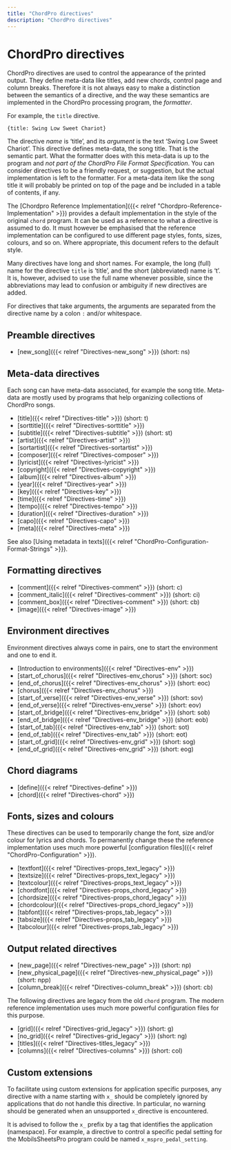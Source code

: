 ```yaml
---
title: "ChordPro directives"
description: "ChordPro directives"
---
```


# ChordPro directives

ChordPro directives are used to control the appearance of the printed output. They define meta-data like titles, add new chords, control page and column breaks. Therefore it is not always easy to make a distinction between the semantics of a directive, and the way these semantics are implemented in the ChordPro processing program, the _formatter_.

For example, the `title` directive.

    {title: Swing Low Sweet Chariot}

The directive _name_ is ‘title’, and its _argument_ is the text ‘Swing Low Sweet Chariot’. This directive defines meta-data, the song title. That is the semantic part. What the formatter does with this meta-data is up to the program and _not part of the ChordPro File Format Specification_. You can consider directives to be a friendly request, or suggestion, but the actual implementation is left to the formatter. For a meta-data item like the song title it will probably be printed on top of the page and be included in a table of contents, if any.

The [Chordpro Reference Implementation]({{< relref "Chordpro-Reference-Implementation" >}}) provides a default implementation in the style of the original `chord` program. It can be used as a reference to what a directive is assumed to do. It must however be emphasised that the reference implementation can be configured to use different page styles, fonts, sizes, colours, and so on. Where appropriate, this document refers to the default style.

Many directives have long and short names. For example, the long (full) name for the directive `title` is ‘title’,
and the short (abbreviated) name is ‘t’. It is, however, advised to use the full name whenever possible, since the abbreviations may lead to confusion or ambiguity if new directives are added.

For directives that take arguments, the arguments are separated from the directive name by a colon `:` and/or whitespace.

## Preamble directives

* [new_song]({{< relref "Directives-new_song" >}}) (short: ns)

## Meta-data directives

Each song can have meta-data associated, for example the song title. Meta-data are mostly used by programs that help
organizing collections of ChordPro songs.

* [title]({{< relref "Directives-title" >}}) (short: t)
* [sorttitle]({{< relref "Directives-sorttitle" >}})
* [subtitle]({{< relref "Directives-subtitle" >}}) (short: st)
* [artist]({{< relref "Directives-artist" >}})
* [sortartist]({{< relref "Directives-sortartist" >}})
* [composer]({{< relref "Directives-composer" >}})
* [lyricist]({{< relref "Directives-lyricist" >}})
* [copyright]({{< relref "Directives-copyright" >}})
* [album]({{< relref "Directives-album" >}})
* [year]({{< relref "Directives-year" >}})
* [key]({{< relref "Directives-key" >}})
* [time]({{< relref "Directives-time" >}})
* [tempo]({{< relref "Directives-tempo" >}})
* [duration]({{< relref "Directives-duration" >}})
* [capo]({{< relref "Directives-capo" >}})
* [meta]({{< relref "Directives-meta" >}})

See also [Using metadata in texts]({{< relref "ChordPro-Configuration-Format-Strings" >}}).

## Formatting directives

* [comment]({{< relref "Directives-comment" >}}) (short: c)
* [comment_italic]({{< relref "Directives-comment" >}}) (short: ci)
* [comment_box]({{< relref "Directives-comment" >}}) (short: cb)
* [image]({{< relref "Directives-image" >}})

## Environment directives

Environment directives always come in pairs, one to start the
environment and one to end it.

* [Introduction to environments]({{< relref "Directives-env" >}})
* [start_of_chorus]({{< relref "Directives-env_chorus" >}}) (short: soc)
* [end_of_chorus]({{< relref "Directives-env_chorus" >}}) (short: eoc)
* [chorus]({{< relref "Directives-env_chorus" >}})
* [start_of_verse]({{< relref "Directives-env_verse" >}}) (short: sov)
* [end_of_verse]({{< relref "Directives-env_verse" >}}) (short: eov)
* [start_of_bridge]({{< relref "Directives-env_bridge" >}}) (short: sob)
* [end_of_bridge]({{< relref "Directives-env_bridge" >}}) (short: eob)
* [start_of_tab]({{< relref "Directives-env_tab" >}}) (short: sot)
* [end_of_tab]({{< relref "Directives-env_tab" >}}) (short: eot)
* [start_of_grid]({{< relref "Directives-env_grid" >}}) (short: sog)
* [end_of_grid]({{< relref "Directives-env_grid" >}}) (short: eog)

## Chord diagrams

* [define]({{< relref "Directives-define" >}})
* [chord]({{< relref "Directives-chord" >}})

## Fonts, sizes and colours

These directives can be used to temporarily change the font, size and/or colour for lyrics and chords. To permanently change these the reference implementation uses much more powerful [configuration files]({{< relref "ChordPro-Configuration" >}}).

* [textfont]({{< relref "Directives-props_text_legacy" >}})
* [textsize]({{< relref "Directives-props_text_legacy" >}})
* [textcolour]({{< relref "Directives-props_text_legacy" >}})
* [chordfont]({{< relref "Directives-props_chord_legacy" >}})
* [chordsize]({{< relref "Directives-props_chord_legacy" >}})
* [chordcolour]({{< relref "Directives-props_chord_legacy" >}})
* [tabfont]({{< relref "Directives-props_tab_legacy" >}})
* [tabsize]({{< relref "Directives-props_tab_legacy" >}})
* [tabcolour]({{< relref "Directives-props_tab_legacy" >}})

## Output related directives

* [new_page]({{< relref "Directives-new_page" >}}) (short: np)
* [new_physical_page]({{< relref "Directives-new_physical_page" >}}) (short: npp)
* [column_break]({{< relref "Directives-column_break" >}}) (short: cb)

The following directives are legacy from the old `chord` program. The modern reference implementation uses much more powerful configuration files for this purpose.

* [grid]({{< relref "Directives-grid_legacy" >}}) (short: g)
* [no_grid]({{< relref "Directives-grid_legacy" >}}) (short: ng)
* [titles]({{< relref "Directives-titles_legacy" >}})
* [columns]({{< relref "Directives-columns" >}}) (short: col)

## Custom extensions

To facilitate using custom extensions for application specific purposes, any directive with a name starting with `x_` should be completely ignored by applications that do not handle this directive. In particular, no warning should be generated when an unsupported `x_`directive is encountered.

It is advised to follow the `x_` prefix by a tag that identifies the application (namespace). For example, a directive  to control a specific pedal setting for the MobilsSheetsPro program could be named `x_mspro_pedal_setting`.
